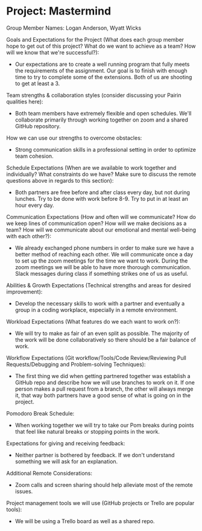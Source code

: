 # Project: Mastermind

Group Member Names: Logan Anderson, Wyatt Wicks

Goals and Expectations for the Project (What does each group member hope to get out of this project? What do we want to achieve as a team? How will we know that we're successful?):
  - Our expectations are to create a well running program that fully meets the requirements of the assignment. Our goal is to finish with enough time to try to complete some of the extensions. Both of us are shooting to get at least a 3.

Team strengths & collaboration styles (consider discussing your Pairin qualities here):
  - Both team members have extremely flexible and open schedules. We'll collaborate primarily through working together on zoom and a shared GitHub repository.

How we can use our strengths to overcome obstacles:
  - Strong communication skills in a professional setting in order to optimize team cohesion.

Schedule Expectations (When are we available to work together and individually? What constraints do we have? Make sure to discuss the remote questions above in regards to this section):
  - Both partners are free before and after class every day, but not during lunches. Try to be done with work before 8-9. Try to put in at least an hour every day.

Communication Expectations (How and often will we communicate? How do we keep lines of communication open? How will we make decisions as a team? How will we communicate about our emotional and mental well-being with each other?):
  - We already exchanged phone numbers in order to make sure we have a better method of reaching each other. We will communicate once a day to set up the zoom meetings for the time we want to work. During the zoom meetings we will be able to have more thorough communication. Slack messages during class if something strikes one of us as useful.

Abilities & Growth Expectations (Technical strengths and areas for desired improvement):
  - Develop the necessary skills to work with a partner and eventually a group in a coding workplace, especially in a remote environment.

Workload Expectations (What features do we each want to work on?):
  - We will try to make as fair of an even split as possible. The majority of the work will be done collaboratively so there should be a fair balance of work.

Workflow Expectations (Git workflow/Tools/Code Review/Reviewing Pull Requests/Debugging and Problem-solving Techniques):
  - The first thing we did when getting partnered together was establish a GitHub repo and describe how we will use branches to work on it. If one person makes a pull request from a branch, the other will always merge it, that way both partners have a good sense of what is going on in the project.

Pomodoro Break Schedule:
  - When working together we will try to take our Pom breaks during points that feel like natural breaks or stopping points in the work.

Expectations for giving and receiving feedback:
  - Neither partner is bothered by feedback. If we don't understand something we will ask for an explanation.

Additional Remote Considerations:
  - Zoom calls and screen sharing should help alleviate most of the remote issues.

Project management tools we will use (GitHub projects or Trello are popular tools):
  - We will be using a Trello board as well as a shared repo.
